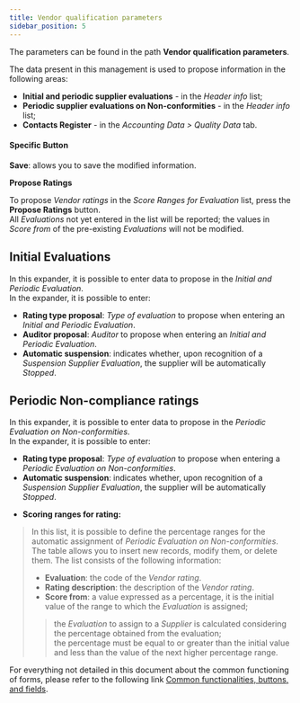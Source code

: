```yaml
---
title: Vendor qualification parameters
sidebar_position: 5
---
```


The parameters can be found in the path **Vendor qualification parameters**.

The data present in this management is used to propose information in the following areas:   
- **Initial and periodic supplier evaluations** - in the *Header info* list;   
- **Periodic supplier evaluations on Non-conformities** - in the *Header info* list;   
- **Contacts Register** - in the *Accounting Data > Quality Data* tab.   

#### Specific Button

**Save**: allows you to save the modified information.  

**Propose Ratings**

To propose *Vendor ratings* in the *Score Ranges for Evaluation* list, press the **Propose Ratings** button.   
All *Evaluations* not yet entered in the list will be reported; the values in *Score from* of the pre-existing *Evaluations* will not be modified.   

## Initial Evaluations       

In this expander, it is possible to enter data to propose in the *Initial and Periodic Evaluation*.   
In the expander, it is possible to enter:   
- **Rating type proposal**: *Type of evaluation* to propose when entering an *Initial and Periodic Evaluation*.   
- **Auditor proposal**: *Auditor* to propose when entering an *Initial and Periodic Evaluation*.   
- **Automatic suspension**: indicates whether, upon recognition of a *Suspension Supplier Evaluation*, the supplier will be automatically *Stopped*.   

## Periodic Non-compliance ratings      

In this expander, it is possible to enter data to propose in the *Periodic Evaluation on Non-conformities*.   
In the expander, it is possible to enter:   
- **Rating type proposal**: *Type of evaluation* to propose when entering a *Periodic Evaluation on Non-conformities*.   
- **Automatic suspension**: indicates whether, upon recognition of a *Suspension Supplier Evaluation*, the supplier will be automatically *Stopped*.   
>
- **Scoring ranges for rating:**   
> In this list, it is possible to define the percentage ranges for the automatic assignment of *Periodic Evaluation on Non-conformities*.   
> The table allows you to insert new records, modify them, or delete them. The list consists of the following information:   
>- **Evaluation**: the code of the *Vendor rating*.   
>- **Rating description**: the description of the *Vendor rating*.   
>- **Score from**: a value expressed as a percentage, it is the initial value of the range to which the *Evaluation* is assigned;   
>> the *Evaluation* to assign to a *Supplier* is calculated considering the percentage obtained from the evaluation;   
>> the percentage must be equal to or greater than the initial value and less than the value of the next higher percentage range.  

For everything not detailed in this document about the common functioning of forms, please refer to the following link [Common functionalities, buttons, and fields](/docs/guide/common).
